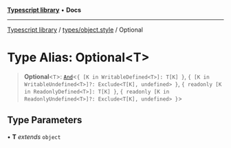 [**Typescript library**](../../../index.md) • **Docs**

***

[Typescript library](../../../modules.md) / [types/object.style](../index.md) / Optional

# Type Alias: Optional\<T\>

> **Optional**\<`T`\>: [`And`](../../core/type-aliases/And.md)\<`{ [K in WritableDefined<T>]: T[K] }`, `{ [K in WritableUndefined<T>]?: Exclude<T[K], undefined> }`, `{ readonly [K in ReadonlyDefined<T>]: T[K] }`, `{ readonly [K in ReadonlyUndefined<T>]?: Exclude<T[K], undefined> }`\>

## Type Parameters

• **T** *extends* `object`
